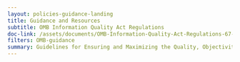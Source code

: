 ```yaml
---
layout: policies-guidance-landing
title: Guidance and Resources
subtitle: OMB Information Quality Act Regulations
doc-link: /assets/documents/OMB-Information-Quality-Act-Regulations-67-FR-8452.pdf
filters: OMB-guidance
summary: Guidelines for Ensuring and Maximizing the Quality, Objectivity, Utility, and Integrity of Information Disseminated by Federal Agencies
---
```

